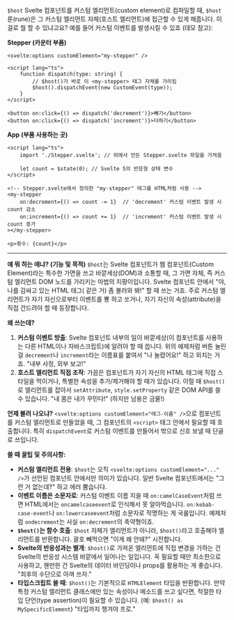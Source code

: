 `$host`
Svelte 컴포넌트를 커스텀 엘리먼트(custom element)로 컴파일할 때, `$host` 룬(rune)은 그 커스텀 엘리먼트 자체(호스트 엘리먼트)에 접근할 수 있게 해줍니다. 이걸로 뭘 할 수 있냐고요? 예를 들어 커스텀 이벤트를 발생시킬 수 있죠 (데모 참고):

**Stepper (카운터 부품)**

```svelte
<svelte:options customElement="my-stepper" />

<script lang="ts">
	function dispatch(type: string) {
		// $host()가 바로 이 <my-stepper> 태그 자체를 가리킴
		$host().dispatchEvent(new CustomEvent(type));
	}
</script>

<button on:click={() => dispatch('decrement')}>빼기</button>
<button on:click={() => dispatch('increment')}>더하기</button>
```

**App (부품 사용하는 곳)**

```svelte
<script lang="ts">
	import './Stepper.svelte'; // 위에서 만든 Stepper.svelte 파일을 가져옴

	let count = $state(0); // Svelte 5의 반응형 상태 변수
</script>

<!-- Stepper.svelte에서 정의한 "my-stepper" 태그를 HTML처럼 사용 -->
<my-stepper
	on:decrement={() => count -= 1}  // 'decrement' 커스텀 이벤트 발생 시 count 감소
	on:increment={() => count += 1}  // 'increment' 커스텀 이벤트 발생 시 count 증가
></my-stepper>

<p>횟수: {count}</p>
```

---

**얘 뭐 하는 애냐? (기능 및 목적)**
`$host`는 Svelte 컴포넌트가 웹 컴포넌트(Custom Element)라는 특수한 가면을 쓰고 바깥세상(DOM)과 소통할 때, 그 가면 자체, 즉 커스텀 엘리먼트 DOM 노드를 가리키는 마법의 지팡이입니다. Svelte 컴포넌트 안에서 "야, 나를 감싸고 있는 HTML 태그(<my-stepper> 같은 거) 좀 불러와 봐!" 할 때 쓰는 거죠. 주로 커스텀 엘리먼트가 자기 자신으로부터 이벤트를 뿅 하고 쏘거나, 자기 자신의 속성(attribute)을 직접 건드려야 할 때 등장합니다.

**왜 쓰는데?**
1.  **커스텀 이벤트 방출**: Svelte 컴포넌트 내부의 일이 바깥세상(이 컴포넌트를 사용하는 다른 HTML이나 자바스크립트)에 알려야 할 때 씁니다. 위의 예제처럼 버튼 눌린 걸 `decrement`나 `increment`라는 이름표를 붙여서 "나 눌렸어요!" 하고 외치는 거죠. "내부 사정, 외부 보고!"
2.  **호스트 엘리먼트 직접 조작**: 가끔은 컴포넌트가 자기 자신의 HTML 태그에 직접 스타일을 먹이거나, 특별한 속성을 추가/제거해야 할 때가 있습니다. 이럴 때 `$host()`로 엘리먼트를 잡아서 `setAttribute`, `style.setProperty` 같은 DOM API를 쓸 수 있습니다. "내 몸은 내가 꾸민다!" (하지만 남용은 금물!)

**언제 불려 나오냐?**
`<svelte:options customElement="태그-이름" />`으로 컴포넌트를 커스텀 엘리먼트로 만들었을 때, 그 컴포넌트의 `<script>` 태그 안에서 필요할 때 호출합니다. 특히 `dispatchEvent`로 커스텀 이벤트를 만들어서 밖으로 신호 보낼 때 단골로 쓰입니다.

**쓸 때 꿀팁 및 주의사항:**
*   **커스텀 엘리먼트 전용**: `$host`는 오직 `<svelte:options customElement="..." />`가 선언된 컴포넌트 안에서만 의미가 있습니다. 일반 Svelte 컴포넌트에서는 "그런 거 없는데?" 하고 에러 뿜습니다.
*   **이벤트 이름은 소문자로**: 커스텀 이벤트 이름 지을 때 `on:camelCaseEvent`처럼 쓰면 HTML에서는 `oncamelcaseevent`로 인식해서 못 알아먹습니다. `on:kebab-case-event`나 `on:lowercaseevent`처럼 소문자로 작명하는 게 국룰입니다. 예제처럼 `ondecrement`는 사실 `on:decrement`의 축약형이죠.
*   **`$host()`는 함수 호출**: `$host` 자체가 엘리먼트가 아니라, `$host()`라고 호출해야 엘리먼트를 반환합니다. 괄호 빼먹으면 "이게 왜 안돼?" 시전합니다.
*   **Svelte의 반응성과는 별개**: `$host()`로 가져온 엘리먼트에 직접 변경을 가하는 건 Svelte의 반응성 시스템 바깥에서 일어나는 일입니다. 꼭 필요할 때만 최소한으로 사용하고, 웬만한 건 Svelte의 데이터 바인딩이나 props를 활용하는 게 좋습니다. "최후의 수단으로 아껴 쓰자."
*   **타입스크립트 쓸 때**: `$host()`는 기본적으로 `HTMLElement` 타입을 반환합니다. 만약 특정 커스텀 엘리먼트 클래스에만 있는 속성이나 메소드를 쓰고 싶다면, 적절한 타입 단언(type assertion)이 필요할 수 있습니다. (예: `$host() as MySpecificElement`) "타입까지 챙겨야 프로."